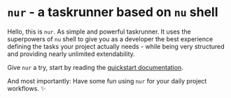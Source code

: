 # `nur` - a taskrunner based on `nu` shell

Hello, this is `nur`. As simple and powerful taskrunner. It uses the superpowers of `nu` shell
to give you as a developer the best experience defining the tasks your project actually needs - while
being very structured and providing nearly unlimited extendability.

Give `nur` a try, start by reading the [quickstart documentation](https://nur-taskrunner.github.io/docs/quickstart.html).

And most importantly: Have some fun using `nur` for your daily project workflows. ✨
